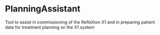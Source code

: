# PlanningAssistant
Tool to assist in commissioning of the RefleXion X1 and in preparing patient data for treatment planning on the X1 system
